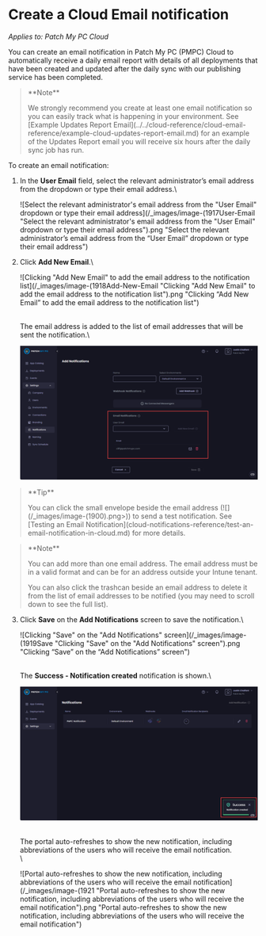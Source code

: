 # Create a Cloud Email notification

_Applies to: Patch My PC Cloud_

You can create an email notification in Patch My PC (PMPC) Cloud to automatically receive a daily email report with details of all deployments that have been created and updated after the daily sync with our publishing service has been completed.

<blockquote class="wp-block-quote">
<p>**Note**</p>
<p>We strongly recommend you create at least one email notification so you can easily track what is happening in your environment. See [Example Updates Report Email](../../cloud-reference/cloud-email-reference/example-cloud-updates-report-email.md) for an example of the Updates Report email you will receive six hours after the daily sync job has run.</p>
</blockquote>

To create an email notification:

1.  In the **User Email** field, select the relevant administrator’s email address from the dropdown or type their email address.\


    ![Select the relevant administrator's email address from the "User Email" dropdown or type their email address](/_images/image-(1917User-Email "Select the relevant administrator's email address from the \"User Email\" dropdown or type their email address").png "Select the relevant administrator’s email address from the “User Email” dropdown or type their email address")


2.  Click **Add New Email**.\


    ![Clicking "Add New Email" to add the email address to the notification list](/_images/image-(1918Add-New-Email "Clicking \"Add New Email\" to add the email address to the notification list").png "Clicking “Add New Email” to add the email address to the notification list")

    \
    The email address is added to the list of email addresses that will be sent the notification.\


    ![](/_images/image-(1916).png "")

<blockquote class="wp-block-quote">
<p>**Tip**</p>
<p>You can click the small envelope beside the email address (![](/_images/image-(1900).png>)) to send a test notification. See [Testing an Email Notification](cloud-notifications-reference/test-an-email-notification-in-cloud.md) for more details.</p>
</blockquote>

<blockquote class="wp-block-quote">
<p>**Note**</p>
<p>You can add more than one email address. The email address must be in a valid format and can be for an address outside your Intune tenant.</p>
<p>You can also click the trashcan beside an email address to delete it from the list of email addresses to be notified (you may need to scroll down to see the full list).</p>
</blockquote>

3.  Click **Save** on the **Add Notifications** screen to save the notification.\


    ![Clicking "Save" on the "Add Notifications" screen](/_images/image-(1919Save "Clicking \"Save\" on the \"Add Notifications\" screen").png "Clicking “Save” on the “Add Notifications” screen")

    \
    The **Success - Notification created** notification is shown.\


    ![](/_images/image-(1920).png "")

    \
    The portal auto-refreshes to show the new notification, including abbreviations of the users who will receive the email notification.\
    \


    ![Portal auto-refreshes to show the new notification, including abbreviations of the users who will receive the email notification](/_images/image-(1921 "Portal auto-refreshes to show the new notification, including abbreviations of the users who will receive the email notification").png "Portal auto-refreshes to show the new notification, including abbreviations of the users who will receive the email notification")